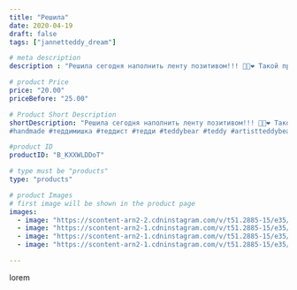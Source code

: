 ```yaml
---
title: "Решила"
date: 2020-04-19
draft: false
tags: ["jannetteddy_dream"]

# meta description
description : "Решила сегодня наполнить ленту позитивом!!! 🤗😂❤️ Такой праздник!!! Столько радости и света!🐣💫#пасха #христосвоскресе #христосвоскрес #радость #яжелаювсемсчастья"

# product Price
price: "20.00"
priceBefore: "25.00"

# Product Short Description
shortDescription: "Решила сегодня наполнить ленту позитивом!!! 🤗😂❤️ Такой праздник!!! Столько радости и света!🐣💫#пасха #христосвоскресе #христосвоскрес #радость #яжелаювсемсчастья #всемдобра #всемлюбви #teddy #bear  #моетворчество #моетворение  #мишкитедди #теддимишки #мишкатедди
#handmade #теддимишка #теддист #тедди #teddybear #teddy #artistteddybear #мишкитедди #мишкатедди #teddybear🐻 #teddy🐻 #teddy_bear #teddybearlove #artistteddybear #artistteddy #ручнаяработа #моявесна #распродажа #медведиспасутмир #панда"

#product ID
productID: "B_KXXWLDDoT"

# type must be "products"
type: "products"

# product Images
# first image will be shown in the product page
images:
  - image: "https://scontent-arn2-2.cdninstagram.com/v/t51.2885-15/e35/s1080x1080/93526408_235961487616436_4252666630174626252_n.jpg?_nc_ht=scontent-arn2-2.cdninstagram.com&_nc_cat=108&_nc_ohc=orW3lHv8khAAX_QmECH&tp=1&oh=988f9e547ed7d537964691b6978a03a3&oe=605CCC81&ig_cache_key=MjI5MDc0NjExNzM4MDE5NjEzNA%3D%3D.2"
  - image: "https://scontent-arn2-1.cdninstagram.com/v/t51.2885-15/e35/s1080x1080/93343295_161873991807159_8690711025492221738_n.jpg?_nc_ht=scontent-arn2-1.cdninstagram.com&_nc_cat=103&_nc_ohc=yQ3AUkjK1vAAX9e-N9I&tp=1&oh=ef16fafea879a50588d519eaa66018ed&oe=605DB8C5&ig_cache_key=MjI5MDc0NjExNzM1NTAxMDQ3MA%3D%3D.2"
  - image: "https://scontent-arn2-1.cdninstagram.com/v/t51.2885-15/e35/s1080x1080/93573297_109870157179931_5418971762427609139_n.jpg?_nc_ht=scontent-arn2-1.cdninstagram.com&_nc_cat=111&_nc_ohc=cn10zKGqivwAX9KXLqJ&tp=1&oh=d56067b2b488514543d84c1fd4baaf49&oe=605B9E73&ig_cache_key=MjI5MDc0NjExNzM5NzA5Nzc5Ng%3D%3D.2"
  - image: "https://scontent-arn2-1.cdninstagram.com/v/t51.2885-15/e35/s1080x1080/93476658_364870774469434_25263501423712918_n.jpg?_nc_ht=scontent-arn2-1.cdninstagram.com&_nc_cat=110&_nc_ohc=42gTQtA11LgAX96Ro9n&tp=1&oh=ac46967311ef8e936fafba69d16a5442&oe=605A9759&ig_cache_key=MjI5MDc0NjExNzM4ODU2MTM1Mg%3D%3D.2"

---
```

lorem
